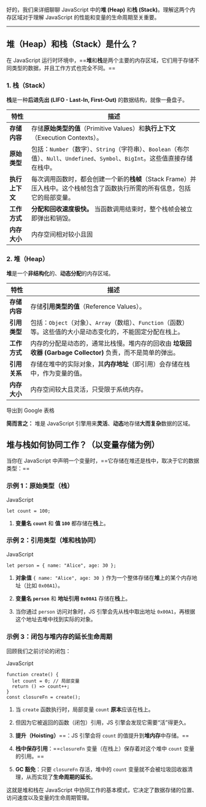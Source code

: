 好的，我们来详细聊聊 JavaScript 中的**堆 (Heap)** 和**栈 (Stack)**。理解这两个内存区域对于理解 JavaScript 的性能和变量的生命周期至关重要。

---

## 堆（Heap）和栈（Stack）是什么？

在 JavaScript 运行时环境中，==**堆**和**栈**是两个主要的内存区域，它们用于存储不同类型的数据，并且工作方式也完全不同。==

### 1. 栈（Stack）

**栈**是一种**后进先出 (LIFO - Last-In, First-Out)** 的数据结构，就像一叠盘子。

|特性|描述|
|---|---|
|**存储内容**|存储**原始类型的值**（Primitive Values）和**执行上下文**（Execution Contexts）。|
|**原始类型**|包括：`Number`（数字）、`String`（字符串）、`Boolean`（布尔值）、`Null`、`Undefined`、`Symbol`、`BigInt`。这些值直接存储在栈中。|
|**执行上下文**|每次调用函数时，都会创建一个新的**栈帧**（Stack Frame）并压入栈中。这个栈帧包含了函数执行所需的所有信息，包括它的局部变量。|
|**工作方式**|**分配和回收速度极快。** 当函数调用结束时，整个栈帧会被立即弹出和销毁。|
|**内存大小**|内存空间相对较小且固|
### 2. 堆（Heap）

**堆**是一个**非结构化**的、**动态分配**的内存区域。

| 特性       | 描述                                                                  |
| -------- | ------------------------------------------------------------------- |
| **存储内容** | 存储**引用类型的值**（Reference Values）。                                     |
| **引用类型** | 包括：`Object`（对象）、`Array`（数组）、`Function`（函数）等。这些值的大小是动态变化的，不能固定分配在栈上。 |
| **工作方式** | 内存的分配是动态的，通常比栈慢。堆内存的回收由 **垃圾回收器 (Garbage Collector)** 负责，而不是简单的弹出。  |
| **引用关系** | 存储在堆中的实际对象，其**内存地址**（即引用）会存储在栈中，作为变量的值。                             |
| **内存大小** | 内存空间较大且灵活，只受限于系统内存。                                                 |

导出到 Google 表格

**简而言之：** 堆是 JavaScript 引擎用来**灵活**、**动态**地存储**大而复杂**数据的区域。

## 堆与栈如何协同工作？（以变量存储为例）

当你在 JavaScript 中声明一个变量时，==它存储在堆还是栈中，取决于它的数据类型：==

### 示例 1：原始类型（栈）

JavaScript

```
let count = 100;
```

1. **变量名 `count`** 和 **值 `100`** 都存储在**栈**上。
    

### 示例 2：引用类型（堆和栈协同）

JavaScript

```
let person = { name: "Alice", age: 30 };
```

1. **对象值** `{ name: "Alice", age: 30 }` 作为一个整体存储在**堆**上的某个内存地址（比如 `0x00A1`）。
    
2. **变量名 `person`** 和 **地址引用 `0x00A1`** 存储在**栈**上。
    
3. 当你通过 `person` 访问对象时，JS 引擎会先从栈中取出地址 `0x00A1`，再根据这个地址去堆中找到实际的对象。
    

### 示例 3：闭包与堆内存的延长生命周期

回顾我们之前讨论的闭包：

JavaScript

```
function create() {
  let count = 0; // 局部变量
  return () => count++;
}
const closureFn = create();
```

1. 当 `create` 函数执行时，局部变量 `count` **原本**应该在栈上。
    
2. 但因为它被返回的函数（闭包）引用，JS 引擎会发现它需要“活”得更久。
    
3. **提升（Hoisting）**==：JS 引擎会将 `count` 的值提升到**堆内存**中存储。==
    
4. **栈中保存引用**：==`closureFn` 变量（在栈上）保存着对这个堆中 `count` 变量的引用。==
    
5. **GC 豁免**：只要 `closureFn` 存活，堆中的 `count` 变量就不会被垃圾回收器清理，从而实现了**生命周期的延长**。

这就是堆和栈在 JavaScript 中协同工作的基本模式，它决定了数据存储的位置、访问速度以及变量的生命周期管理。